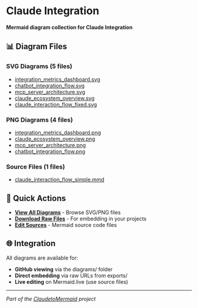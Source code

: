 # Claude Integration

**Mermaid diagram collection for Claude Integration**

## 📊 Diagram Files

### SVG Diagrams (5 files)
- [integration_metrics_dashboard.svg](diagrams/integration_metrics_dashboard.svg)
- [chatbot_integration_flow.svg](diagrams/chatbot_integration_flow.svg)
- [mcp_server_architecture.svg](diagrams/mcp_server_architecture.svg)
- [claude_ecosystem_overview.svg](diagrams/claude_ecosystem_overview.svg)
- [claude_interaction_flow_fixed.svg](diagrams/claude_interaction_flow_fixed.svg)

### PNG Diagrams (4 files)  
- [integration_metrics_dashboard.png](diagrams/integration_metrics_dashboard.png)
- [claude_ecosystem_overview.png](diagrams/claude_ecosystem_overview.png)
- [mcp_server_architecture.png](diagrams/mcp_server_architecture.png)
- [chatbot_integration_flow.png](diagrams/chatbot_integration_flow.png)

### Source Files (1 files)
- [claude_interaction_flow_simple.mmd](source/claude_interaction_flow_simple.mmd)

## 🔗 Quick Actions

- **[View All Diagrams](diagrams/)** - Browse SVG/PNG files
- **[Download Raw Files](exports/)** - For embedding in your projects  
- **[Edit Sources](source/)** - Mermaid source code files

## 🌐 Integration

All diagrams are available for:
- **GitHub viewing** via the diagrams/ folder
- **Direct embedding** via raw URLs from exports/
- **Live editing** on Mermaid.live (use source files)

---
*Part of the [ClaudetoMermaid](https://github.com/citizenscolumn/ClaudetoMermaid) project*
